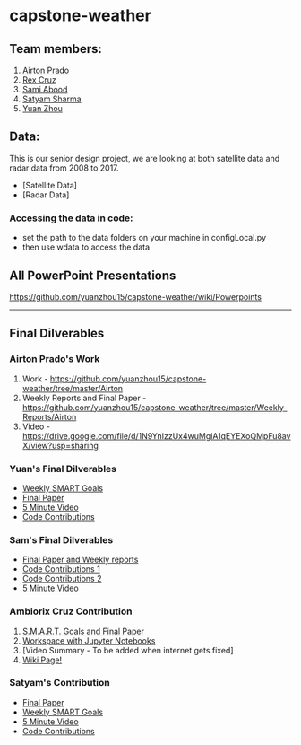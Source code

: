 # capstone-weather

## Team members:
1. [Airton Prado](https://github.com/aprado06/capstone-weather)
2. [Rex Cruz](https://github.com/rhaxx/capstone-weather)
3. [Sami Abood](https://github.com/sam46/capstone-weather)
4. [Satyam Sharma](https://github.com/satyamsharma/capstone-weather)
5. [Yuan Zhou](https://github.com/yuanzhou15/capstone-weather-fork)

## Data:
This is our senior design project, we are looking at both satellite data and radar data from 2008 to 2017.
* [Satellite Data]
* [Radar Data]

### Accessing the data in code:
- set the path to the data folders on your machine in configLocal.py
- then use wdata to access the data 

## All PowerPoint Presentations
https://github.com/yuanzhou15/capstone-weather/wiki/Powerpoints

---

## Final Dilverables


### Airton Prado's Work
1. Work - https://github.com/yuanzhou15/capstone-weather/tree/master/Airton
2. Weekly Reports and Final Paper - https://github.com/yuanzhou15/capstone-weather/tree/master/Weekly-Reports/Airton
3. Video - https://drive.google.com/file/d/1N9YnIzzUx4wuMglA1qEYEXoQMpFu8avX/view?usp=sharing

### Yuan's Final Dilverables
* [Weekly SMART Goals](https://github.com/yuanzhou15/capstone-weather/tree/master/Weekly-Reports/Yuan/SMART%20goals)
* [Final Paper](https://github.com/yuanzhou15/capstone-weather/blob/master/Weekly-Reports/Yuan/Final%20paper.pdf)
* [5 Minute Video](https://github.com/yuanzhou15/capstone-weather/blob/master/Weekly-Reports/Yuan/5%20minute%20video.md)
* [Code Contributions](https://github.com/yuanzhou15/capstone-weather/tree/master/yuan)

### Sam's Final Dilverables
* [Final Paper and Weekly reports](https://github.com/yuanzhou15/capstone-weather/tree/master/Weekly-Reports/Sami)  
* [Code Contributions 1](https://github.com/yuanzhou15/capstone-weather/tree/master/sam)  
* [Code Contributions 2](https://github.com/yuanzhou15/capstone-weather/tree/master/pytorch-CycleGAN-and-pix2pix)  
* [5 Minute Video]()  

### Ambiorix Cruz Contribution
1. [S.M.A.R.T. Goals and Final Paper](https://github.com/yuanzhou15/capstone-weather/tree/master/Weekly-Reports/Rex)
2. [Workspace with Jupyter Notebooks](https://github.com/yuanzhou15/capstone-weather/tree/master/rex)
3. [Video Summary - To be added when internet gets fixed]
4. [Wiki Page!](https://github.com/yuanzhou15/capstone-weather/wiki/Data-Management-Team)

### Satyam's Contribution
* [Final Paper](https://github.com/satyamsharma/capstone-weather/raw/master/Weekly-Reports/Satyam/Capstone_Project_FinalPaper.pdf)
* [Weekly SMART Goals](https://github.com/satyamsharma/capstone-weather/tree/master/Weekly-Reports/Satyam)
* [5 Minute Video](https://youtu.be/nFGq2bnIEsU)
* [Code Contributions](https://github.com/yuanzhou15/capstone-weather/tree/master/satyam)
